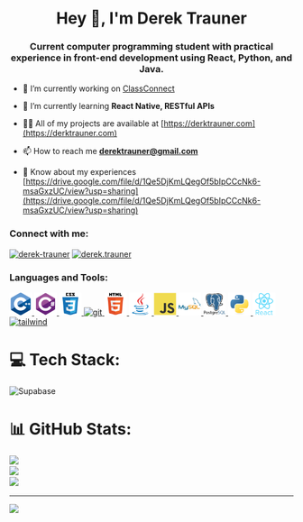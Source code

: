 <h1 align="center">Hey 👋, I'm Derek Trauner</h1>
<h3 align="center">Current computer programming student with practical experience in front-end development using React, Python, and Java.</h3>

- 🔭 I’m currently working on [ClassConnect](https://classconnect.derktrauner.com)

- 🌱 I’m currently learning **React Native, RESTful APIs**

- 👨‍💻 All of my projects are available at [https://derktrauner.com](https://derktrauner.com)

- 📫 How to reach me **derektrauner@gmail.com**

- 📄 Know about my experiences [https://drive.google.com/file/d/1Qe5DjKmLQegOf5bIpCCcNk6-msaGxzUC/view?usp=sharing](https://drive.google.com/file/d/1Qe5DjKmLQegOf5bIpCCcNk6-msaGxzUC/view?usp=sharing)

<h3 align="left">Connect with me:</h3>
<p align="left">
<a href="https://linkedin.com/in/derek-trauner" target="blank"><img align="center" src="https://raw.githubusercontent.com/rahuldkjain/github-profile-readme-generator/master/src/images/icons/Social/linked-in-alt.svg" alt="derek-trauner" height="30" width="40" /></a>
<a href="https://instagram.com/derek.trauner" target="blank"><img align="center" src="https://raw.githubusercontent.com/rahuldkjain/github-profile-readme-generator/master/src/images/icons/Social/instagram.svg" alt="derek.trauner" height="30" width="40" /></a>
</p>

<h3 align="left">Languages and Tools:</h3>
<p align="left"> <a href="https://www.w3schools.com/cpp/" target="_blank" rel="noreferrer"> <img src="https://raw.githubusercontent.com/devicons/devicon/master/icons/cplusplus/cplusplus-original.svg" alt="cplusplus" width="40" height="40"/> </a> <a href="https://www.w3schools.com/cs/" target="_blank" rel="noreferrer"> <img src="https://raw.githubusercontent.com/devicons/devicon/master/icons/csharp/csharp-original.svg" alt="csharp" width="40" height="40"/> </a> <a href="https://www.w3schools.com/css/" target="_blank" rel="noreferrer"> <img src="https://raw.githubusercontent.com/devicons/devicon/master/icons/css3/css3-original-wordmark.svg" alt="css3" width="40" height="40"/> </a> <a href="https://git-scm.com/" target="_blank" rel="noreferrer"> <img src="https://www.vectorlogo.zone/logos/git-scm/git-scm-icon.svg" alt="git" width="40" height="40"/> </a> <a href="https://www.w3.org/html/" target="_blank" rel="noreferrer"> <img src="https://raw.githubusercontent.com/devicons/devicon/master/icons/html5/html5-original-wordmark.svg" alt="html5" width="40" height="40"/> </a> <a href="https://www.java.com" target="_blank" rel="noreferrer"> <img src="https://raw.githubusercontent.com/devicons/devicon/master/icons/java/java-original.svg" alt="java" width="40" height="40"/> </a> <a href="https://developer.mozilla.org/en-US/docs/Web/JavaScript" target="_blank" rel="noreferrer"> <img src="https://raw.githubusercontent.com/devicons/devicon/master/icons/javascript/javascript-original.svg" alt="javascript" width="40" height="40"/> </a> <a href="https://www.mysql.com/" target="_blank" rel="noreferrer"> <img src="https://raw.githubusercontent.com/devicons/devicon/master/icons/mysql/mysql-original-wordmark.svg" alt="mysql" width="40" height="40"/> </a> <a href="https://www.postgresql.org" target="_blank" rel="noreferrer"> <img src="https://raw.githubusercontent.com/devicons/devicon/master/icons/postgresql/postgresql-original-wordmark.svg" alt="postgresql" width="40" height="40"/> </a> <a href="https://www.python.org" target="_blank" rel="noreferrer"> <img src="https://raw.githubusercontent.com/devicons/devicon/master/icons/python/python-original.svg" alt="python" width="40" height="40"/> </a> <a href="https://reactjs.org/" target="_blank" rel="noreferrer"> <img src="https://raw.githubusercontent.com/devicons/devicon/master/icons/react/react-original-wordmark.svg" alt="react" width="40" height="40"/> </a> <a href="https://tailwindcss.com/" target="_blank" rel="noreferrer"> <img src="https://www.vectorlogo.zone/logos/tailwindcss/tailwindcss-icon.svg" alt="tailwind" width="40" height="40"/> </a> </p>

# 💻 Tech Stack:
![Supabase](https://img.shields.io/badge/Supabase-3ECF8E?style=for-the-badge&logo=supabase&logoColor=white)
# 📊 GitHub Stats:
![](https://github-readme-stats.vercel.app/api?username=derkdajerk&theme=gruvbox&hide_border=false&include_all_commits=true&count_private=true)<br/>
![](https://nirzak-streak-stats.vercel.app/?user=derkdajerk&theme=gruvbox&hide_border=false)<br/>
![](https://github-readme-stats.vercel.app/api/top-langs/?username=derkdajerk&theme=gruvbox&hide_border=false&include_all_commits=true&count_private=true&layout=compact)

---
[![](https://visitcount.itsvg.in/api?id=derkdajerk&icon=0&color=0)](https://visitcount.itsvg.in)

<!-- Proudly created with GPRM ( https://gprm.itsvg.in ) -->
